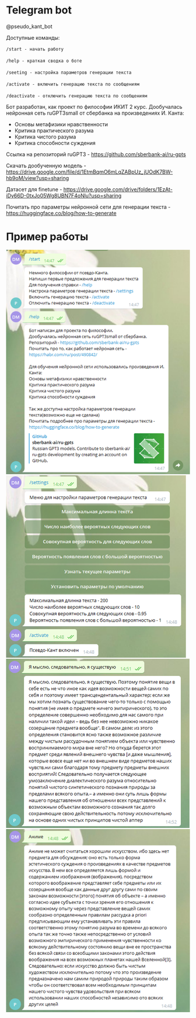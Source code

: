 # Telegram bot

@pseudo_kant_bot

Доступные команды:

    /start - начать работу

    /help - краткая сводка о боте

    /seeting - настройка параметров генерации текста

    /activate - включить генерацию текста по сообщениям
    
    /deactivate - отключить генерацию текста по сообщениям

Бот разработан, как проект по философии ИКИТ 2 курс.
Дообучалась нейронная сеть ruGPT3small от сбербанка на произведениях И. Канта:

- Основы метафизики нравственности
- Критика практического разума
- Критика чистого разума
- Критика способности суждения

Ссылка на репозиторий ruGPT3 - https://github.com/sberbank-ai/ru-gpts

Скачать дообученную модель - https://drive.google.com/file/d/1EtmBqmO6mLqZABpUz_jUOdK7BW-hb9oM/view?usp=sharing

Датасет для finetune - https://drive.google.com/drive/folders/1EzAt-iDy66D-0txJo05Wg8UBN7F4oNlu?usp=sharing

Почитать про параметры нейронной сети для генерации текста - https://huggingface.co/blog/how-to-generate

# Пример работы
![](https://raw.githubusercontent.com/AsakoKabe/pseudo-kant/dev/images/demo1.png)
![](https://raw.githubusercontent.com/AsakoKabe/pseudo-kant/dev/images/demo2.png)
![](https://raw.githubusercontent.com/AsakoKabe/pseudo-kant/de/images/demo3.png)
![](https://raw.githubusercontent.com/AsakoKabe/pseudo-kant/dev/images/demo4.png)

